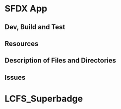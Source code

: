# SFDX  App

## Dev, Build and Test


## Resources


## Description of Files and Directories


## Issues


# LCFS_Superbadge
